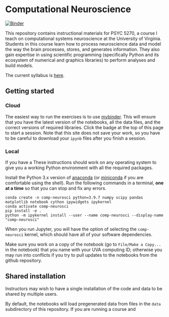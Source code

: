 
# Computational Neuroscience

[![Binder](https://mybinder.org/badge_logo.svg)](https://mybinder.org/v2/gh/melizalab/comp-neurosci.git/master)

This repository contains instructional materials for PSYC 5270, a course I teach on computational systems neuroscience at the University of Virginia. Students in this course learn how to process neuroscience data and model the way the brain processes, stores, and generates information. They also gain expertise in using scientific programming (specifically Python and its ecosystem of numerical and graphics libraries) to perform analyses and build models.

The current syllabus is [here](resources/syllabus.pdf).

## Getting started

### Cloud

The easiest way to run the exercises is to use [mybinder](https://mybinder.org). This will ensure that you have the latest version of the notebooks, all the data files, and the correct versions of required libraries. Click the badge at the top of this page to start a session. Note that this site does not save your work, so you have to be careful to download your `ipynb` files after you finish a session.

### Local

If you have a These instructions should work on any operating system to give you a working Python environment with all the required packages.

Install the Python 3.x version of [anaconda](https://www.anaconda.com/distribution/) (or [miniconda](https://conda.io/en/latest/miniconda.html) if you are comfortable using the shell). Run the following commands in a terminal, **one at a time** so that you can stop and fix any errors.

``` shell
conda create -n comp-neurosci python=3.9.7 numpy scipy pandas matplotlib notebook cython ipywidgets ipykernel
conda activate comp-neurosci
pip install -e .
python -m ipykernel install --user --name comp-neurosci --display-name "comp-neurosci"
```

When you run Jupyter, you will have the option of selecting the `comp-neurosci` kernel, which should have all of your software dependencies.

Make sure you work on a copy of the notebook (go to `File/Make a Copy...` in the notebook) that you name with your UVA computing ID; otherwise you may run into conflicts if you try to pull updates to the notebooks from the github repository.

## Shared installation

Instructors may wish to have a single installation of the code and data to be shared by multiple users.

By default, the notebooks will load pregenerated data from files in the `data` subdirectory of this repository. If you are running a course and
